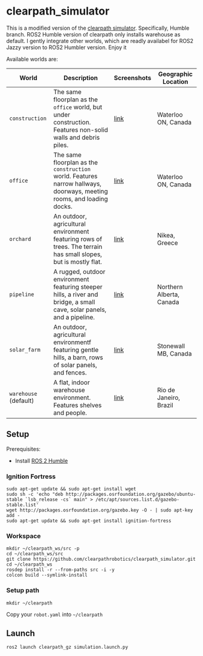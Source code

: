 # clearpath_simulator
This is a modified version of the [clearpath simulator](https://github.com/clearpathrobotics/clearpath_simulator). Specifically, Humble branch. ROS2 Humble version of clearpath only installs warehouse as default. I gently integrate other worlds, which are readly availabel for ROS2 Jazzy version to ROS2 Humbler version. Enjoy it

Available worlds are:

| World                 | Description                                                                                                            | Screenshots                  | Geographic Location      |
|-----------------------|------------------------------------------------------------------------------------------------------------------------|------------------------------|--------------------------|
| `construction`        | The same floorplan as the `office` world, but under construction. Features non-solid walls and debris piles.           | [link](docs/construction.md) | Waterloo ON, Canada      |
| `office`              | The same floorplan as the `construction` world. Features narrow hallways, doorways, meeting rooms, and loading docks.  | [link](docs/office.md)       | Waterloo ON, Canada      |
| `orchard`             | An outdoor, agricultural environment featuring rows of trees. The terrain has small slopes, but is mostly flat.        | [link](docs/orchard.md)      | Nikea, Greece            |
| `pipeline`            | A rugged, outdoor environment featuring steeper hills, a river and bridge, a small cave, solar panels, and a pipeline. | [link](docs/pipeline.md)     | Northern Alberta, Canada |
| `solar_farm`          | An outdoor, agricultural environmentf featuring gentle hills, a barn, rows of solar panels, and fences.                | [link](docs/solar_farm.md)   | Stonewall MB, Canada     |
| `warehouse` (default) | A flat, indoor warehouse environment. Features shelves and people.                                                     | [link](docs/warehouse.md)    | Rio de Janeiro, Brazil   |

## Setup

Prerequisites:
  - Install [ROS 2 Humble](https://docs.ros.org/en/humble/Installation/Ubuntu-Install-Debians.html)

### Ignition Fortress

```
sudo apt-get update && sudo apt-get install wget
sudo sh -c 'echo "deb http://packages.osrfoundation.org/gazebo/ubuntu-stable `lsb_release -cs` main" > /etc/apt/sources.list.d/gazebo-stable.list'
wget http://packages.osrfoundation.org/gazebo.key -O - | sudo apt-key add -
sudo apt-get update && sudo apt-get install ignition-fortress
```

### Workspace

```
mkdir ~/clearpath_ws/src -p
cd ~/clearpath_ws/src
git clone https://github.com/clearpathrobotics/clearpath_simulator.git
cd ~/clearpath_ws
rosdep install -r --from-paths src -i -y
colcon build --symlink-install
```

### Setup path

```
mkdir ~/clearpath
```

Copy your `robot.yaml` into `~/clearpath`

## Launch

```
ros2 launch clearpath_gz simulation.launch.py
```

